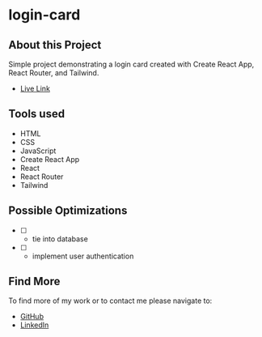 ﻿# login-card

## About this Project
Simple project demonstrating a login card created with Create React App, React Router, and Tailwind.  
-  [Live Link](https://login-card-simple.netlify.app/)

## Tools used

- HTML
- CSS
- JavaScript
- Create React App
- React
- React Router
- Tailwind

## Possible Optimizations

- [ ] - tie into database
- [ ] - implement user authentication

## Find More

To find more of my work or to contact me please navigate to:

- [GitHub](https://github.com/jonahollis)
- [LinkedIn](https://www.linkedin.com/in/jonah-hollis/)
